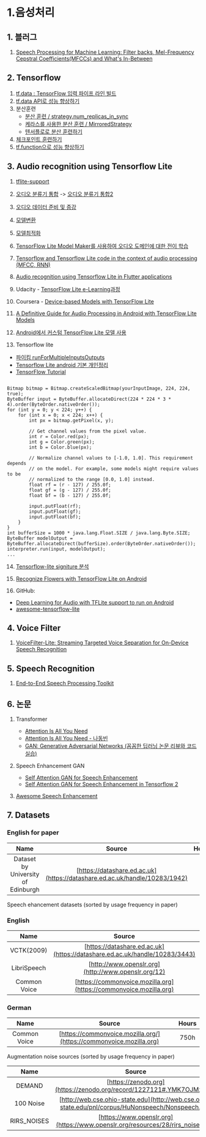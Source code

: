 # 1.음성처리

## 1. 블러그
1. [Speech Processing for Machine Learning: Filter backs, Mel-Frequency Cepstral Coefficients(MFCCs) and What's In-Between](https://haythamfayek.com/2016/04/21/speech-processing-for-machine-learning.html)

## 2. Tensorflow
1. [tf.data : TensorFlow 입력 파이프 라인 빌드](https://www.tensorflow.org/guide/data)
2. [tf.data API로 성능 향상하기](https://colab.research.google.com/github/tensorflow/docs-l10n/blob/master/site/ko/guide/data_performance.ipynb?hl=ko)
3. 분산훈련
   * [분산 훈련 / strategy.num_replicas_in_sync](https://ahnjg.tistory.com/34)
   * [케라스를 사용한 분산 훈련 / MirroredStrategy ](https://www.tensorflow.org/tutorials/distribute/keras)
   * [텐서플로로 분산 훈련하기](https://colab.research.google.com/github/jiyongjung0/tf-docs/blob/distribute_strategy/site/ko/beta/guide/distribute_strategy.ipynb)
4. [체크포인트 훈련하기](https://www.tensorflow.org/guide/checkpoint?hl=ko)
5. [tf.function으로 성능 향상하기](https://www.tensorflow.org/guide/function?hl=ko)

## 3. Audio recognition using Tensorflow Lite

1. [tflite-support](https://github.com/tensorflow/tflite-support.git)

2. [오디오 분류기 통합](https://www.tensorflow.org/lite/tutorials/model_maker_audio_classification)
  -> [오디오 분류기 통합2](https://www.tensorflow.org/lite/inference_with_metadata/task_library/audio_classifier)

3. [오디오 데이터 준비 및 증강](https://www.tensorflow.org/io/tutorials/audio?hl=ko)

4. [모델변환](https://www.tensorflow.org/lite/convert)

5. [모델최적화](https://www.tensorflow.org/lite/performance/model_optimization)

6. [TensorFlow Lite Model Maker를 사용하여 오디오 도메인에 대한 전이 학습](https://www.tensorflow.org/lite/inference_with_metadata/task_library/audio_classifier)

7. [Tensorflow and Tensorflow Lite code in the context of audio processing (MFCC, RNN)](https://gist.github.com/padoremu/8288b47ce76e9530eb288d4eec2e0b4d)

8. [Audio recognition using Tensorflow Lite in Flutter applications](https://carolinamalbuquerque.medium.com/audio-recognition-using-tensorflow-lite-in-flutter-application-8a4ad39964ae)

9. Udacity - [TensorFlow Lite  e-Learning과정](https://www.udacity.com/course/intro-to-tensorflow-lite--ud190)

10. Coursera - [Device-based Models with TensorFlow Lite](https://www.coursera.org/learn/device-based-models-tensorflow#syllabus)

11. [A Definitive Guide for Audio Processing in Android with TensorFlow Lite Models](https://heartbeat.fritz.ai/a-definitive-guide-for-audio-processing-in-android-with-tensorflow-lite-models-d90de896f0c4)

12. [Android에서 커스텀 TensorFlow Lite 모델 사용](https://firebase.google.com/docs/ml/android/use-custom-models?hl=ko)

13. Tensorflow lite
  * [파이킴 runForMultipleInputsOutputs](https://pythonkim.tistory.com/134?category=703510)
  * [Tensorflow Lite android 기본 개인정리](https://wiserloner.tistory.com/1379)
  * [TensorFlow Tutorial](https://data-flair.training/blogs/tensorflow-tutorial/)

~~~

Bitmap bitmap = Bitmap.createScaledBitmap(yourInputImage, 224, 224, true);
ByteBuffer input = ByteBuffer.allocateDirect(224 * 224 * 3 * 4).order(ByteOrder.nativeOrder());
for (int y = 0; y < 224; y++) {
    for (int x = 0; x < 224; x++) {
        int px = bitmap.getPixel(x, y);

        // Get channel values from the pixel value.
        int r = Color.red(px);
        int g = Color.green(px);
        int b = Color.blue(px);

        // Normalize channel values to [-1.0, 1.0]. This requirement depends
        // on the model. For example, some models might require values to be
        // normalized to the range [0.0, 1.0] instead.
        float rf = (r - 127) / 255.0f;
        float gf = (g - 127) / 255.0f;
        float bf = (b - 127) / 255.0f;

        input.putFloat(rf);
        input.putFloat(gf);
        input.putFloat(bf);
    }
}
int bufferSize = 1000 * java.lang.Float.SIZE / java.lang.Byte.SIZE;
ByteBuffer modelOutput = ByteBuffer.allocateDirect(bufferSize).order(ByteOrder.nativeOrder());
interpreter.run(input, modelOutput);
...

~~~
14. [Tensorflow-lite signiture 분석](https://quizee-ab.tistory.com/14)

15. [Recognize Flowers with TensorFlow Lite on Android](https://developer.android.com/codelabs/recognize-flowers-with-tensorflow-on-android?hl=pt#0)

16. GitHub: 
  * [Deep Learning for Audio with TFLite support to run on Android](https://github.com/dhiraa/shabda)
  * [awesome-tensorflow-lite](https://github.com/margaretmz/awesome-tensorflow-lite)
  
## 4. Voice Filter 

1. [VoiceFilter-Lite: Streaming Targeted Voice Separation for On-Device Speech Recognition](https://google.github.io/speaker-id/publications/VoiceFilter-Lite/)

## 5. Speech Recognition
1. [End-to-End Speech Processing Toolkit](https://github.com/espnet/espnet)


## 6. 논문
1. Transformer
   * [Attention Is All You Need](https://arxiv.org/pdf/1706.03762.pdf)
   * [Attention Is All You Need - 나동빈](https://www.youtube.com/watch?v=AA621UofTUA)
   * [GAN: Generative Adversarial Networks (꼼꼼한 딥러닝 논문 리뷰와 코드 실습)](https://www.youtube.com/watch?v=AVvlDmhHgC4&t=1245s)
   
2. Speech Enhancement GAN
   * [Self Attention GAN for Speech Enhancement](https://arxiv.org/pdf/2010.09132.pdf)
   * [Self Attention GAN for Speech Enhancement in Tensorflow 2](https://github.com/usimarit/sasegan)
 
3. [Awesome Speech Enhancement](https://github.com/nanahou/Awesome-Speech-Enhancement#Overview)


## 7. Datasets

### English for paper

|   **Name**   |                             **Source**                             | **Hours** |
| :----------: | :----------------------------------------------------------------: | :-------: |
| Dataset by University of Edinburgh | [https://datashare.ed.ac.uk](https://datashare.ed.ac.uk/handle/10283/1942) |   -h   |

Speech ehancement datasets (sorted by usage frequency in paper)

### English 

|   **Name**   |                             **Source**                             | **Hours** |
| :----------: | :----------------------------------------------------------------: | :-------: |
| VCTK(2009) | [https://datashare.ed.ac.uk](https://datashare.ed.ac.uk/handle/10283/3443) |   -h   |
| LibriSpeech  | [http://www.openslr.org](http://www.openslr.org/12)              |   970h    |
| Common Voice | [https://commonvoice.mozilla.org](https://commonvoice.mozilla.org) |   1932h   |

### German

|   **Name**   |                             **Source**                              | **Hours** |
| :----------: | :-----------------------------------------------------------------: | :-------: |
| Common Voice | [https://commonvoice.mozilla.org/](https://commonvoice.mozilla.org) |   750h    |


Augmentation noise sources (sorted by usage frequency in paper)


|   **Name**   |                             **Source**                              | **Hours** |
| :----------: | :-----------------------------------------------------------------: | :-------: |
| DEMAND | [https://zenodo.org](https://zenodo.org/record/1227121#.YMK7OJMzZNx) |   -h    |
| 100 Noise | [http://web.cse.ohio-state.edu](http://web.cse.ohio-state.edu/pnl/corpus/HuNonspeech/Nonspeech.zip) |   -h    |
| RIRS_NOISES| [https://www.openslr.org](https://www.openslr.org/resources/28/rirs_noises.zip) |   -h    |






